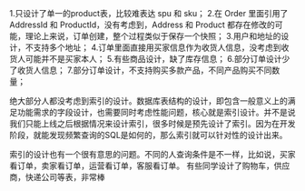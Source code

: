 1.只设计了单一的product表，比较难表达 spu 和 sku；
2.在 Order 里面引用了 AddressId 和 ProductId，没有考虑到，Address 和 Product 都存在修改的可能，理论上来说，订单创建，整个过程类似于保存一个快照；
3.用户和地址的设计，不支持多个地址；
4.订单里面直接用买家信息作为收货人信息，没考虑到收货人可能并不是买家本人；
5.有些商品设计，缺了库存信息；
6.部分订单设计少了收货人信息；
7.部分订单设计，不支持购买多款产品，不同产品购买不同数量；

绝大部分人都没考虑到索引的设计。数据库表结构的设计，即包含一般意义上的满足功能需求的字段设计，也需要同时考虑性能问题，核心就是索引设计。并不是说我们只能上线之后根据情况来设计索引，很多时候是预先设计了索引。因为在开发阶段，就能发现频繁查询的SQL是如何的，那么索引就可以针对性的设计出来。

索引的设计也有一个很有意思的问题。不同的人查询条件是不一样，比如说，买家看订单，卖家看订单，运营看订单，客服看订单。
有些同学设计了购物车，供应商，快递公司等表，非常棒